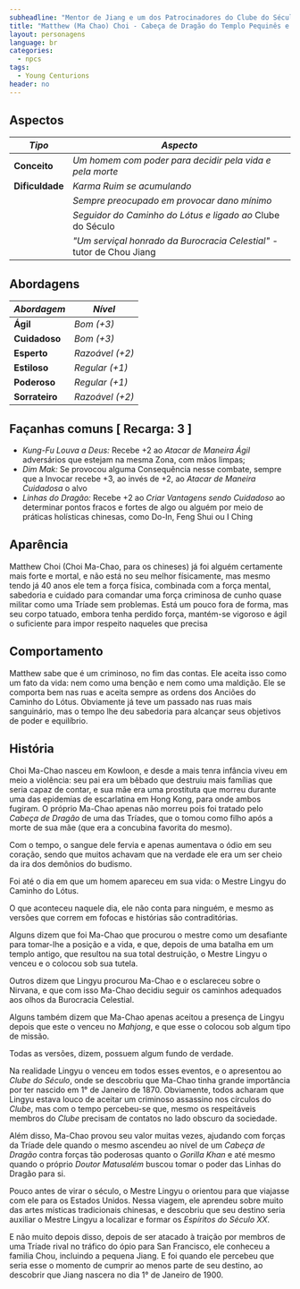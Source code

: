 ```yaml
---
subheadline: "Mentor de Jiang e um dos Patrocinadores do Clube do Século" 
title: "Matthew (Ma Chao) Choi - Cabeça de Dragão do Templo Pequinês e Patrocinador do _Clube do Século_"
layout: personagens
language: br
categories:
  - npcs 
tags:
  - Young Centurions
header: no
---
```



## Aspectos

| ***Tipo***       | ***Aspecto***                                                   |
|------------------|-----------------------------------------------------------------|
| __Conceito__     | _Um homem com poder para decidir pela vida e pela morte_ |
| __Dificuldade__  | _Karma Ruim se acumulando_                                      |
|                  | _Sempre preocupado em provocar dano mínimo_                   |
|                  | _Seguidor do Caminho do Lótus e ligado ao_ Clube do Século                                         |
|                  | _"Um serviçal honrado da Burocracia Celestial"_  - tutor de Chou Jiang |

## Abordagens

| ***Abordagem*** | ***Nível***     |
|-----------------|-----------------|
| __Ágil__        | _Bom (+3)_      |
| __Cuidadoso__   | _Bom (+3)_      |
| __Esperto__     | _Razoável (+2)_ |
| __Estiloso__    | _Regular (+1)_  |
| __Poderoso__    | _Regular (+1)_  |
| __Sorrateiro__  | _Razoável (+2)_ |

## Façanhas comuns [ Recarga: 3 ]

+ _Kung-Fu Louva a Deus:_ Recebe +2 ao _Atacar de Maneira Ágil_ adversários que estejam na mesma Zona, com mãos limpas;
+ _Dim Mak:_ Se provocou alguma Consequência nesse combate, sempre que a Invocar recebe +3, ao invés de +2, ao _Atacar de Maneira Cuidadosa_ o alvo
+ _Linhas do Dragão:_ Recebe +2 ao _Criar Vantagens sendo Cuidadoso_ ao determinar pontos fracos e fortes de algo ou alguém por meio de práticas holísticas chinesas, como Do-In, Feng Shui ou I Ching

## Aparência

Matthew Choi (Choi Ma-Chao, para os chineses) já foi alguém certamente mais forte e mortal, e não está no seu melhor físicamente, mas mesmo tendo já 40 anos ele tem a força física, combinada com a força mental, sabedoria e cuidado para comandar uma força criminosa de cunho quase militar como uma Tríade sem problemas. Está um pouco fora de forma, mas seu corpo tatuado, embora tenha perdido força, mantém-se vigoroso e ágil o suficiente para impor respeito naqueles que precisa

## Comportamento

Matthew sabe que é um criminoso, no fim das contas. Ele aceita isso como um fato da vida: nem como uma benção e nem como uma maldição. Ele se comporta bem nas ruas e aceita sempre as ordens dos Anciões do Caminho do Lótus. Obviamente já teve um passado nas ruas mais sanguinário, mas o tempo lhe deu sabedoria para alcançar seus objetivos de poder e equilíbrio.

## História

Choi Ma-Chao nasceu em Kowloon, e desde a mais tenra infância viveu em meio a violência: seu pai era um bêbado que destruiu mais famílias que seria capaz de contar, e sua mãe era uma prostituta que morreu durante uma das epidemias de escarlatina em Hong Kong, para onde ambos fugiram. O próprio Ma-Chao apenas não morreu pois foi tratado pelo _Cabeça de Dragão_ de uma das Tríades, que o tomou como filho após a morte de sua mãe (que era a concubina favorita do mesmo).

Com o tempo, o sangue dele fervia e apenas aumentava o ódio em seu coração, sendo que muitos achavam que na verdade ele era um ser cheio da ira dos demônios do budismo.

Foi até o dia em que um homem apareceu em sua vida: o Mestre Lingyu do Caminho do Lótus.

O que aconteceu naquele dia, ele não conta para ninguém, e mesmo as versões que correm em fofocas e histórias são contraditórias.

Alguns dizem que foi Ma-Chao que procurou o mestre como um desafiante para tomar-lhe a posição e a vida, e que, depois de uma batalha em um templo antigo, que resultou na sua total destruição, o Mestre Lingyu o venceu e o colocou sob sua tutela.

Outros dizem que Lingyu procurou Ma-Chao e o esclareceu sobre o Nirvana, e que com isso Ma-Chao decidiu seguir os caminhos adequados aos olhos da Burocracia Celestial.

Alguns também dizem que Ma-Chao apenas aceitou a presença de Lingyu depois que este o venceu no _Mahjong_, e que esse o colocou sob algum tipo de missão.

Todas as versões, dizem, possuem algum fundo de verdade.

Na realidade Lingyu o venceu em todos esses eventos, e o apresentou ao _Clube do Século_, onde se descobriu que Ma-Chao tinha grande importância por ter nascido em 1° de Janeiro de 1870. Obviamente, todos acharam que Lingyu estava louco de aceitar um criminoso assassino nos círculos do _Clube_, mas com o tempo percebeu-se que, mesmo os respeitáveis membros do _Clube_ precisam de contatos no lado obscuro da sociedade.

Além disso, Ma-Chao provou seu valor muitas vezes, ajudando com forças da Tríade dele quando o mesmo ascendeu ao nível de um _Cabeça de Dragão_ contra forças tão poderosas quanto o _Gorilla Khan_ e até mesmo quando o próprio _Doutor Matusalém_ buscou tomar o poder das Linhas do Dragão para si.

Pouco antes de virar o século, o Mestre Lingyu o orientou para que viajasse com ele para os Estados Unidos. Nessa viagem, ele aprendeu sobre muito das artes místicas tradicionais chinesas, e descobriu que seu destino seria auxiliar o Mestre Lingyu a localizar e formar os _Espíritos do Século XX_.

E não muito depois disso, depois de ser atacado à traição por membros de uma Tríade rival no tráfico do ópio para San Francisco, ele conheceu a familia Chou, incluindo a pequena Jiang. E foi quando ele percebeu que seria esse o momento de cumprir ao menos parte de seu destino, ao descobrir que Jiang nascera no dia 1° de Janeiro de 1900.

